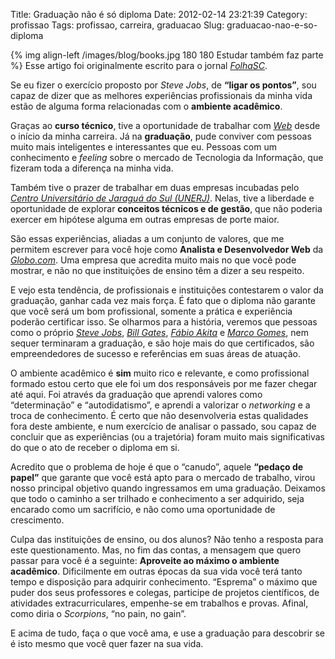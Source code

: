 Title: Graduação não é só diploma
Date: 2012-02-14 23:21:39
Category: profissao
Tags: profissao, carreira, graduacao
Slug: graduacao-nao-e-so-diploma


{% img align-left /images/blog/books.jpg 180 180 Estudar também faz parte %}
Esse artigo foi originalmente escrito para o jornal [*FolhaSC*][].

Se eu fizer o exercício proposto por *Steve Jobs*, de **“ligar os
pontos”**, sou capaz de dizer que as melhores experiências profissionais
da minha vida estão de alguma forma relacionadas com o **ambiente
acadêmico**.

<!-- PELICAN_END_SUMMARY -->

Graças ao **curso técnico**, tive a oportunidade de trabalhar com
[*Web*][] desde o início da minha carreira. Já na **graduação**, pude
conviver com pessoas muito mais inteligentes e interessantes que eu.
Pessoas com um conhecimento e *feeling* sobre o mercado de Tecnologia da
Informação, que fizeram toda a diferença na minha vida.

Também tive o prazer de trabalhar em duas empresas incubadas pelo
[*Centro Universitário de Jaraguá do Sul (UNERJ)*][]. Nelas, tive a liberdade e
oportunidade de explorar **conceitos técnicos e de gestão**, que não
poderia exercer em hipótese alguma em outras empresas de porte maior.

São essas experiências, aliadas a um conjunto de valores, que me
permitem escrever para você hoje como **Analista e Desenvolvedor Web**
da [*Globo.com*][]. Uma empresa que acredita muito mais no que você pode
mostrar, e não no que instituições de ensino têm a dizer a seu respeito.

E vejo esta tendência, de profissionais e instituições contestarem o
valor da graduação, ganhar cada vez mais força. É fato que o diploma não
garante que você será um bom profissional, somente a prática e
experiência poderão certificar isso. Se olharmos para a história,
veremos que pessoas como o próprio [*Steve Jobs*][], [*Bill Gates*][],
[*Fábio Akita*][] e [*Marco Gomes*][], nem sequer terminaram a
graduação, e são hoje mais do que certificados, são empreendedores de
sucesso e referências em suas áreas de atuação.

O ambiente acadêmico é **sim** muito rico e relevante, e como
profissional formado estou certo que ele foi um dos responsáveis por me
fazer chegar até aqui. Foi através da graduação que aprendi valores como
“determinação” e “autodidatismo”, e aprendi a valorizar o *networking* e
a troca de conhecimento. É certo que não desenvolveria estas qualidades
fora deste ambiente, e num exercício de analisar o passado, sou capaz de
concluir que as experiências (ou a trajetória) foram muito mais
significativas do que o ato de receber o diploma em si.

Acredito que o problema de hoje é que o “canudo”, aquele **“pedaço de
papel”** que garante que você está apto para o mercado de trabalho,
virou nosso principal objetivo quando ingressamos em uma graduação.
Deixamos que todo o caminho a ser trilhado e conhecimento a ser
adquirido, seja encarado como um sacrifício, e não como uma oportunidade
de crescimento.

Culpa das instituições de ensino, ou dos alunos? Não tenho a resposta
para este questionamento. Mas, no fim das contas, a mensagem que quero
passar para você é a seguinte: **Aproveite ao máximo o ambiente
acadêmico**. Dificilmente em outras épocas da sua vida você terá tanto
tempo e disposição para adquirir conhecimento. “Esprema” o máximo que
puder dos seus professores e colegas, participe de projetos científicos,
de atividades extracurriculares, empenhe-se em trabalhos e provas.
Afinal, como diria o *Scorpions*, “no pain, no gain”.

E acima de tudo, faça o que você ama, e use a graduação para descobrir
se é isto mesmo que você quer fazer na sua vida.

  [*FolhaSC*]: http://www.folhasc.com/
    "O jornal de vanguarda"
  [*Web*]: {tag}web
    "Leia mais sobre Web"
  [*Centro Universitário de Jaraguá do Sul (UNERJ)*]: http://www.catolicasc.org.br/
    "UNERJ, atual Católica de Santa Catarina"
  [*Globo.com*]: http://globo.com
    "Absolutamente tudo sobre notícias e entretenimento"
  [*Steve Jobs*]: http://pt.wikipedia.org/wiki/Steve_Jobs
    "Leia mais sobre Steve Jobs na Wikipedia"
  [*Bill Gates*]: http://pt.wikipedia.org/wiki/Bill_Gates
    "Leia mais sobre Bill Gates na Wikipedia"
  [*Fábio Akita*]: http://akitaonrails.com/ "Conheça o Fábio Akita"
  [*Marco Gomes*]: http://marcogomes.com/blog/
    "Conheça um dos jovens empreendedores de maior sucesso no país"
